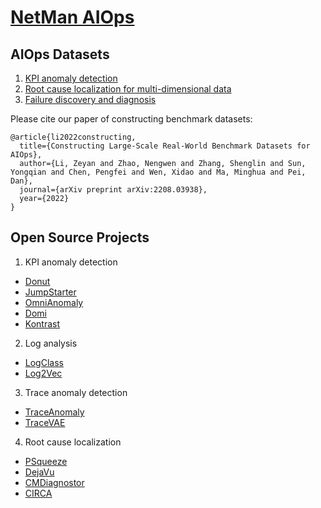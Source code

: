 # [NetMan AIOps](https://netman.aiops.org/)

## AIOps Datasets
1. [KPI anomaly detection](https://github.com/NetManAIOps/KPI-Anomaly-Detection) 
2. [Root cause localization for multi-dimensional data](https://github.com/NetManAIOps/MultiDimension-Localization)
3. [Failure discovery and diagnosis](https://github.com/NetManAIOps/AIOps-Challenge-2020-Data)

Please cite our paper of constructing benchmark datasets:
```
@article{li2022constructing,
  title={Constructing Large-Scale Real-World Benchmark Datasets for AIOps},
  author={Li, Zeyan and Zhao, Nengwen and Zhang, Shenglin and Sun, Yongqian and Chen, Pengfei and Wen, Xidao and Ma, Minghua and Pei, Dan},
  journal={arXiv preprint arXiv:2208.03938},
  year={2022}
}
```

## Open Source Projects 
1. KPI anomaly detection
  - [Donut](https://github.com/NetManAIOps/donut)
  - [JumpStarter](https://github.com/NetManAIOps/JumpStarter)
  - [OmniAnomaly](https://github.com/NetManAIOps/OmniAnomaly)
  - [Domi](https://github.com/NetManAIOps/DOMI_code)
  - [Kontrast](https://github.com/NetManAIOps/kontrast)
2. Log analysis
  - [LogClass](https://github.com/NetManAIOps/LogClass)
  - [Log2Vec](https://github.com/NetManAIOps/Log2Vec)
3. Trace anomaly detection
  - [TraceAnomaly](https://github.com/NetManAIOps/TraceAnomaly)
  - [TraceVAE](https://github.com/NetManAIOps/TraceVAE)
4. Root cause localization
  - [PSqueeze](https://github.com/NetManAIOps/PSqueeze)
  - [DejaVu](https://github.com/NetManAIOps/DejaVu)
  - [CMDiagnostor](https://github.com/NetManAIOps/CMDiagnostor)
  - [CIRCA](https://github.com/NetManAIOps/CIRCA)
